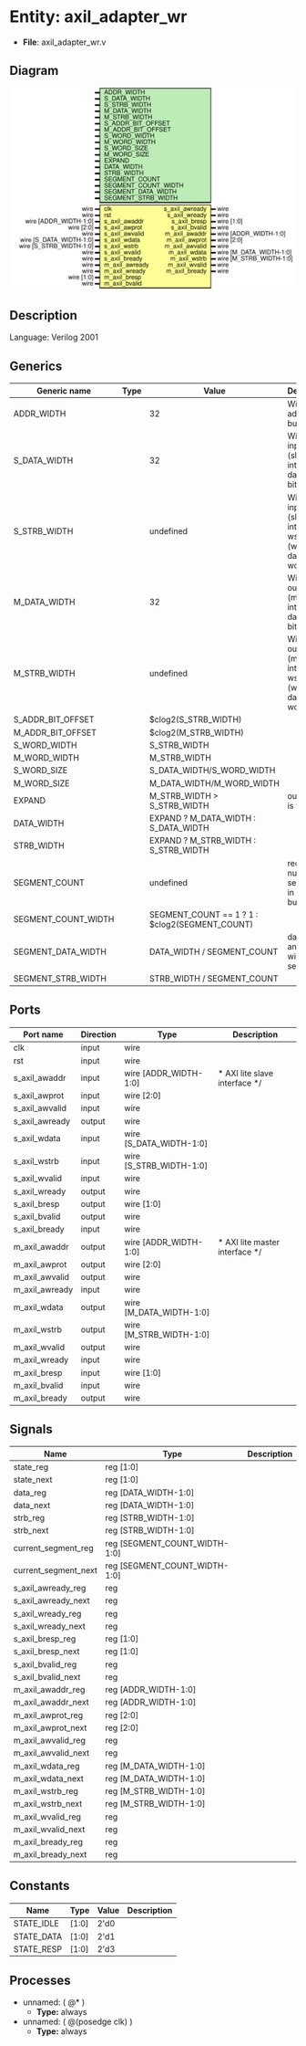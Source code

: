 # Entity: axil_adapter_wr

- **File**: axil_adapter_wr.v
## Diagram

![Diagram](axil_adapter_wr.svg "Diagram")
## Description


 Language: Verilog 2001


## Generics

| Generic name        | Type | Value                                          | Description                                                             |
| ------------------- | ---- | ---------------------------------------------- | ----------------------------------------------------------------------- |
| ADDR_WIDTH          |      | 32                                             |  Width of address bus in bits                                           |
| S_DATA_WIDTH        |      | 32                                             |  Width of input (slave) interface data bus in bits                      |
| S_STRB_WIDTH        |      | undefined                                      |  Width of input (slave) interface wstrb (width of data bus in words)    |
| M_DATA_WIDTH        |      | 32                                             |  Width of output (master) interface data bus in bits                    |
| M_STRB_WIDTH        |      | undefined                                      |  Width of output (master) interface wstrb (width of data bus in words)  |
| S_ADDR_BIT_OFFSET   |      | $clog2(S_STRB_WIDTH)                           |                                                                         |
| M_ADDR_BIT_OFFSET   |      | $clog2(M_STRB_WIDTH)                           |                                                                         |
| S_WORD_WIDTH        |      | S_STRB_WIDTH                                   |                                                                         |
| M_WORD_WIDTH        |      | M_STRB_WIDTH                                   |                                                                         |
| S_WORD_SIZE         |      | S_DATA_WIDTH/S_WORD_WIDTH                      |                                                                         |
| M_WORD_SIZE         |      | M_DATA_WIDTH/M_WORD_WIDTH                      |                                                                         |
| EXPAND              |      | M_STRB_WIDTH > S_STRB_WIDTH                    |  output bus is wider                                                    |
| DATA_WIDTH          |      | EXPAND ? M_DATA_WIDTH : S_DATA_WIDTH           |                                                                         |
| STRB_WIDTH          |      | EXPAND ? M_STRB_WIDTH : S_STRB_WIDTH           |                                                                         |
| SEGMENT_COUNT       |      | undefined                                      |  required number of segments in wider bus                               |
| SEGMENT_COUNT_WIDTH |      | SEGMENT_COUNT == 1 ? 1 : $clog2(SEGMENT_COUNT) |                                                                         |
| SEGMENT_DATA_WIDTH  |      | DATA_WIDTH / SEGMENT_COUNT                     |  data width and keep width per segment                                  |
| SEGMENT_STRB_WIDTH  |      | STRB_WIDTH / SEGMENT_COUNT                     |                                                                         |
## Ports

| Port name      | Direction | Type                    | Description                               |
| -------------- | --------- | ----------------------- | ----------------------------------------- |
| clk            | input     | wire                    |                                           |
| rst            | input     | wire                    |                                           |
| s_axil_awaddr  | input     | wire [ADDR_WIDTH-1:0]   |      * AXI lite slave interface      */   |
| s_axil_awprot  | input     | wire [2:0]              |                                           |
| s_axil_awvalid | input     | wire                    |                                           |
| s_axil_awready | output    | wire                    |                                           |
| s_axil_wdata   | input     | wire [S_DATA_WIDTH-1:0] |                                           |
| s_axil_wstrb   | input     | wire [S_STRB_WIDTH-1:0] |                                           |
| s_axil_wvalid  | input     | wire                    |                                           |
| s_axil_wready  | output    | wire                    |                                           |
| s_axil_bresp   | output    | wire [1:0]              |                                           |
| s_axil_bvalid  | output    | wire                    |                                           |
| s_axil_bready  | input     | wire                    |                                           |
| m_axil_awaddr  | output    | wire [ADDR_WIDTH-1:0]   |      * AXI lite master interface      */  |
| m_axil_awprot  | output    | wire [2:0]              |                                           |
| m_axil_awvalid | output    | wire                    |                                           |
| m_axil_awready | input     | wire                    |                                           |
| m_axil_wdata   | output    | wire [M_DATA_WIDTH-1:0] |                                           |
| m_axil_wstrb   | output    | wire [M_STRB_WIDTH-1:0] |                                           |
| m_axil_wvalid  | output    | wire                    |                                           |
| m_axil_wready  | input     | wire                    |                                           |
| m_axil_bresp   | input     | wire [1:0]              |                                           |
| m_axil_bvalid  | input     | wire                    |                                           |
| m_axil_bready  | output    | wire                    |                                           |
## Signals

| Name                 | Type                          | Description |
| -------------------- | ----------------------------- | ----------- |
| state_reg            | reg [1:0]                     |             |
| state_next           | reg [1:0]                     |             |
| data_reg             | reg [DATA_WIDTH-1:0]          |             |
| data_next            | reg [DATA_WIDTH-1:0]          |             |
| strb_reg             | reg [STRB_WIDTH-1:0]          |             |
| strb_next            | reg [STRB_WIDTH-1:0]          |             |
| current_segment_reg  | reg [SEGMENT_COUNT_WIDTH-1:0] |             |
| current_segment_next | reg [SEGMENT_COUNT_WIDTH-1:0] |             |
| s_axil_awready_reg   | reg                           |             |
| s_axil_awready_next  | reg                           |             |
| s_axil_wready_reg    | reg                           |             |
| s_axil_wready_next   | reg                           |             |
| s_axil_bresp_reg     | reg [1:0]                     |             |
| s_axil_bresp_next    | reg [1:0]                     |             |
| s_axil_bvalid_reg    | reg                           |             |
| s_axil_bvalid_next   | reg                           |             |
| m_axil_awaddr_reg    | reg [ADDR_WIDTH-1:0]          |             |
| m_axil_awaddr_next   | reg [ADDR_WIDTH-1:0]          |             |
| m_axil_awprot_reg    | reg [2:0]                     |             |
| m_axil_awprot_next   | reg [2:0]                     |             |
| m_axil_awvalid_reg   | reg                           |             |
| m_axil_awvalid_next  | reg                           |             |
| m_axil_wdata_reg     | reg [M_DATA_WIDTH-1:0]        |             |
| m_axil_wdata_next    | reg [M_DATA_WIDTH-1:0]        |             |
| m_axil_wstrb_reg     | reg [M_STRB_WIDTH-1:0]        |             |
| m_axil_wstrb_next    | reg [M_STRB_WIDTH-1:0]        |             |
| m_axil_wvalid_reg    | reg                           |             |
| m_axil_wvalid_next   | reg                           |             |
| m_axil_bready_reg    | reg                           |             |
| m_axil_bready_next   | reg                           |             |
## Constants

| Name       | Type  | Value | Description |
| ---------- | ----- | ----- | ----------- |
| STATE_IDLE | [1:0] | 2'd0  |             |
| STATE_DATA | [1:0] | 2'd1  |             |
| STATE_RESP | [1:0] | 2'd3  |             |
## Processes
- unnamed: ( @* )
  - **Type:** always
- unnamed: ( @(posedge clk) )
  - **Type:** always
